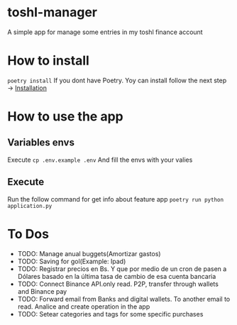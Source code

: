 # toshl-manager
A simple app for manage some entries in my toshl finance account

# How to install

`poetry install`
If you dont have Poetry. Yoy can install follow the next step -> [Installation](https://python-poetry.org/docs/#installation)

# How to use the app

## Variables envs
Execute `cp .env.example .env` And fill the envs with your valies


## Execute

Run the follow command for get info about feature app
`poetry run python application.py`

# To Dos

- TODO: Manage anual buggets(Amortizar gastos)
- TODO: Saving for gol(Example: Ipad)
- TODO: Registrar precios en Bs. Y que por medio de un cron de pasen a Dólares basado en la última tasa de cambio de esa cuenta bancaria
- TODO: Connect Binance API.only read. P2P, transfer through wallets and Binance pay 
- TODO: Forward email from Banks and digital wallets. To another email to read. Analice and create operation in the app
- TODO: Setear categories and tags for some specific purchases
